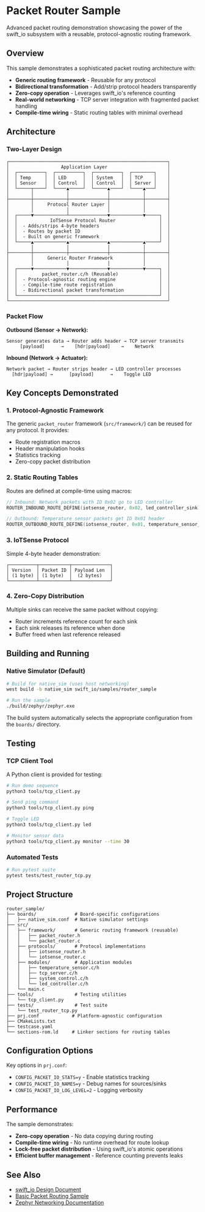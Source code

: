 # Packet Router Sample

Advanced packet routing demonstration showcasing the power of the swift_io subsystem with a reusable, protocol-agnostic routing framework.

## Overview

This sample demonstrates a sophisticated packet routing architecture with:

- **Generic routing framework** - Reusable for any protocol
- **Bidirectional transformation** - Add/strip protocol headers transparently
- **Zero-copy operation** - Leverages swift_io's reference counting
- **Real-world networking** - TCP server integration with fragmented packet handling
- **Compile-time wiring** - Static routing tables with minimal overhead

## Architecture

### Two-Layer Design

```
┌──────────────────────────────────────────────────────────┐
│                   Application Layer                      │
│  ┌──────────┐  ┌──────────┐  ┌──────────┐  ┌────────┐    │
│  │ Temp     │  │ LED      │  │ System   │  │ TCP    │    │
│  │ Sensor   │  │ Control  │  │ Control  │  │ Server │    │
│  └─────┬────┘  └────▲─────┘  └─────▲────┘  └────▲───┘    │
│        │            │              │            │        │
├────────┼────────────┼──────────────┼────────────┼────────┤
│        │     Protocol Router Layer │            │        │
│        │            │              │            │        │
│  ┌─────▼────────────┴──────────────▼────────────▼─────┐  │
│  │            IoTSense Protocol Router                │  │
│  │  - Adds/strips 4-byte headers                      │  │
│  │  - Routes by packet ID                             │  │
│  │  - Built on generic framework                      │  │
│  └─────▲────────────▲──────────────▲────────────▲─────┘  │
│        │            │              │            │        │
├────────┼────────────┼──────────────┼────────────┼────────┤
│        │     Generic Router Framework           │        │
│        │            │              │            │        │
│  ┌─────▼────────────▼──────────────▼────────────▼─────┐  │
│  │         packet_router.c/h (Reusable)               │  │
│  │  - Protocol-agnostic routing engine                │  │
│  │  - Compile-time route registration                 │  │
│  │  - Bidirectional packet transformation             │  │
│  └────────────────────────────────────────────────────┘  │
└──────────────────────────────────────────────────────────┘
```

### Packet Flow

**Outbound (Sensor → Network):**

```
Sensor generates data → Router adds header → TCP server transmits
     [payload]      →    [hdr|payload]    →    Network
```

**Inbound (Network → Actuator):**

```
Network packet → Router strips header → LED controller processes
  [hdr|payload] →      [payload]      →    Toggle LED
```

## Key Concepts Demonstrated

### 1. Protocol-Agnostic Framework

The generic `packet_router` framework (`src/framework/`) can be reused for any protocol. It provides:

- Route registration macros
- Header manipulation hooks
- Statistics tracking
- Zero-copy packet distribution

### 2. Static Routing Tables

Routes are defined at compile-time using macros:

```c
// Inbound: Network packets with ID 0x02 go to LED controller
ROUTER_INBOUND_ROUTE_DEFINE(iotsense_router, 0x02, led_controller_sink);

// Outbound: Temperature sensor packets get ID 0x01 header
ROUTER_OUTBOUND_ROUTE_DEFINE(iotsense_router, 0x01, temperature_sensor_source);
```

### 3. IoTSense Protocol

Simple 4-byte header demonstration:

```
┌──────────┬───────────┬──────────────┐
│ Version  │ Packet ID │ Payload Len  │
│ (1 byte) │ (1 byte)  │  (2 bytes)   │
└──────────┴───────────┴──────────────┘
```

### 4. Zero-Copy Distribution

Multiple sinks can receive the same packet without copying:

- Router increments reference count for each sink
- Each sink releases its reference when done
- Buffer freed when last reference released

## Building and Running

### Native Simulator (Default)

```bash
# Build for native_sim (uses host networking)
west build -b native_sim swift_io/samples/router_sample

# Run the sample
./build/zephyr/zephyr.exe
```

The build system automatically selects the appropriate configuration from the `boards/` directory.

## Testing

### TCP Client Tool

A Python client is provided for testing:

```bash
# Run demo sequence
python3 tools/tcp_client.py

# Send ping command
python3 tools/tcp_client.py ping

# Toggle LED
python3 tools/tcp_client.py led

# Monitor sensor data
python3 tools/tcp_client.py monitor --time 30
```

### Automated Tests

```bash
# Run pytest suite
pytest tests/test_router_tcp.py
```

## Project Structure

```
router_sample/
├── boards/              # Board-specific configurations
│   ├── native_sim.conf  # Native simulator settings
├── src/
│   ├── framework/       # Generic routing framework (reusable)
│   │   ├── packet_router.h
│   │   └── packet_router.c
│   ├── protocols/       # Protocol implementations
│   │   ├── iotsense_router.h
│   │   └── iotsense_router.c
│   ├── modules/         # Application modules
│   │   ├── temperature_sensor.c/h
│   │   ├── tcp_server.c/h
│   │   ├── system_control.c/h
│   │   └── led_controller.c/h
│   └── main.c
├── tools/               # Testing utilities
│   └── tcp_client.py
├── tests/               # Test suite
│   └── test_router_tcp.py
├── prj.conf            # Platform-agnostic configuration
├── CMakeLists.txt
├── testcase.yaml
└── sections-rom.ld     # Linker sections for routing tables
```

## Configuration Options

Key options in `prj.conf`:

- `CONFIG_PACKET_IO_STATS=y` - Enable statistics tracking
- `CONFIG_PACKET_IO_NAMES=y` - Debug names for sources/sinks
- `CONFIG_PACKET_IO_LOG_LEVEL=2` - Logging verbosity

## Performance

The sample demonstrates:

- **Zero-copy operation** - No data copying during routing
- **Compile-time wiring** - No runtime overhead for route lookup
- **Lock-free packet distribution** - Using swift_io's atomic operations
- **Efficient buffer management** - Reference counting prevents leaks

## See Also

- [swift_io Design Document](../../swift_io_design.md)
- [Basic Packet Routing Sample](../basic_packet_routing/)
- [Zephyr Networking Documentation](https://docs.zephyrproject.org/latest/connectivity/networking/)
